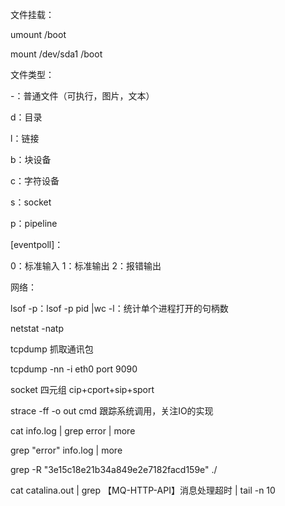 文件挂载：

umount /boot

mount /dev/sda1 /boot

文件类型：

-：普通文件（可执行，图片，文本）

d：目录

l：链接

b：块设备

c：字符设备

s：socket

p：pipeline

[eventpoll]：



0：标准输入  1：标准输出  2：报错输出

网络：

lsof -p：lsof -p pid |wc -l：统计单个进程打开的句柄数



netstat -natp

tcpdump 抓取通讯包

tcpdump -nn -i eth0 port 9090



socket 四元组 cip+cport+sip+sport

strace -ff -o out cmd 跟踪系统调用，关注IO的实现

cat info.log | grep error | more



grep "error" info.log | more

grep -R "3e15c18e21b34a849e2e7182facd159e" ./

cat  catalina.out | grep 【MQ-HTTP-API】消息处理超时 | tail -n 10














